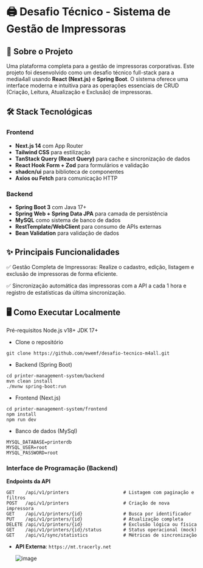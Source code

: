 # 🖨️ Desafio Técnico - Sistema de Gestão de Impressoras

## 🎯 Sobre o Projeto

Uma plataforma completa para a gestão de impressoras corporativas. Este projeto foi desenvolvido como um desafio técnico full-stack para a media4all usando **React (Next.js)** e **Spring Boot**. O sistema oferece uma interface moderna e intuitiva para as operações essenciais de CRUD (Criação, Leitura, Atualização e Exclusão) de impressoras. 

## 🛠️ Stack Tecnológicas

### Frontend

- **Next.js 14** com App Router
- **Tailwind CSS** para estilização
- **TanStack Query (React Query)** para cache e sincronização de dados
- **React Hook Form + Zod** para formulários e validação
- **shadcn/ui** para biblioteca de componentes
- **Axios ou Fetch** para comunicação HTTP

### Backend

- **Spring Boot 3** com Java 17+
- **Spring Web + Spring Data JPA** para camada de persistência
- **MySQL** como sistema de banco de dados
- **RestTemplate/WebClient** para consumo de APIs externas
- **Bean Validation** para validação de dados

## ✨ Principais Funcionalidades
✅ Gestão Completa de Impressoras: Realize o cadastro, edição, listagem e exclusão de impressoras de forma eficiente.

✅ Sincronização automática das impressoras com a API a cada 1 hora e registro de estatísticas da última sincronização.

## 🖥️ Como Executar Localmente

Pré-requisitos
Node.js v18+
JDK 17+

- Clone o repositório
```
git clone https://github.com/ewemf/desafio-tecnico-m4all.git
```

- Backend (Spring Boot)
```
cd printer-management-system/backend
mvn clean install
./mvnw spring-boot:run
```

- Frontend (Next.js)
```
cd printer-management-system/frontend
npm install
npm run dev
```

- Banco de dados (MySql)
```
MYSQL_DATABASE=printerdb
MYSQL_USER=root
MYSQL_PASSWORD=root
```

### Interface de Programação (Backend)

**Endpoints da API**

```http
GET    /api/v1/printers                    # Listagem com paginação e filtros
POST   /api/v1/printers                    # Criação de nova impressora
GET    /api/v1/printers/{id}               # Busca por identificador
PUT    /api/v1/printers/{id}               # Atualização completa
DELETE /api/v1/printers/{id}               # Exclusão lógica ou física
GET    /api/v1/printers/{id}/status        # Status operacional (mock)
GET    /api/v1/sync/statistics             # Métricas de sincronização
```

- **API Externa**: `https://mt.tracerly.net`

  ![image](https://github.com/user-attachments/assets/7e82916c-60fc-4d76-93d3-dc76956490d7)

